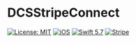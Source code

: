 # DCSStripeConnect

[![License: MIT](https://img.shields.io/badge/license-MIT-green.svg?style=flat)]()
[![iOS](https://img.shields.io/badge/Platform-iOS-purpel.svg?style=flat)](https://developer.apple.com/ios/)
[![Swift 5.7](https://img.shields.io/badge/Swift-5.7-orange.svg?style=flat)](https://developer.apple.com/swift/)
[![Stripe](https://img.shields.io/badge/Stripe-blue.svg?style=flat)](https://stripe.com/docs)
